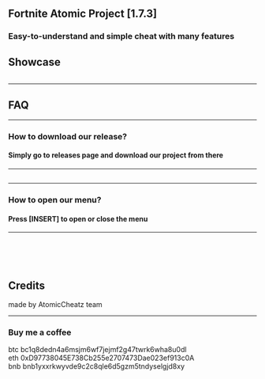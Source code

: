 <img src='https://github.com/AtomicCheatz/Fortnite-External/assets/149416510/12b57c96-2825-4f36-8f2f-5402a53cd51f' alt="">
<h2>Fortnite Atomic Project [1.7.3]</h2>
<h3>Easy-to-understand and simple cheat with many features </h3>
<h2>Showcase</h2>
<img src='https://github.com/AtomicCheatz/Fortnite-External/assets/149416510/cdaf198a-505c-44db-aab9-c9d6d728a533' alt="">

<hr>
<h2>FAQ</h2>
<hr>
<h3><b>How to download our release?</b></h3> <h4>Simply go to releases page and download our project from there</h4>
<hr>
<img src='https://github.com/AtomicCheatz/Fortnite-External/assets/149416510/e4011d69-bbed-4d0f-ba72-f19cfe26d3d7' alt="">

<hr>
<h3><b>How to open our menu?</b></h3> <h4>Press [INSERT] to open or close the menu</h4>
<hr>
<br><br><br>
<h2>Credits</h2>
made by AtomicCheatz team
<hr>
<h3>Buy me a coffee</h3>
btc bc1q8dedn4a6msjm6wf7jejmf2g47twrk6wha8u0dl <br>
eth 0xD97738045E738Cb255e2707473Dae023ef913c0A <br>
bnb bnb1yxxrkwyvde9c2c8qle6d5gzm5tndyselgjd8xy
<h3></h3>    

